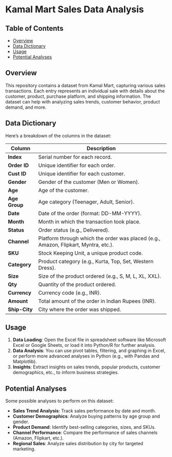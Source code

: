 # Kamal Mart Sales Data Analysis

## Table of Contents
- [Overview](#overview)
- [Data Dictionary](#data-dictionary)
- [Usage](#usage)
- [Potential Analyses](#potential-analyses)

## Overview
This repository contains a dataset from Kamal Mart, capturing various sales transactions. Each entry represents an individual sale with details about the customer, product, purchase platform, and shipping information. The dataset can help with analyzing sales trends, customer behavior, product demand, and more.

## Data Dictionary
Here’s a breakdown of the columns in the dataset:

| Column        | Description |
|---------------|-------------|
| **Index**     | Serial number for each record. |
| **Order ID**  | Unique identifier for each order. |
| **Cust ID**   | Unique identifier for each customer. |
| **Gender**    | Gender of the customer (Men or Women). |
| **Age**       | Age of the customer. |
| **Age Group** | Age category (Teenager, Adult, Senior). |
| **Date**      | Date of the order (format: DD-MM-YYYY). |
| **Month**     | Month in which the transaction took place. |
| **Status**    | Order status (e.g., Delivered). |
| **Channel**   | Platform through which the order was placed (e.g., Amazon, Flipkart, Myntra, etc.). |
| **SKU**       | Stock Keeping Unit, a unique product code. |
| **Category**  | Product category (e.g., Kurta, Top, Set, Western Dress). |
| **Size**      | Size of the product ordered (e.g., S, M, L, XL, XXL). |
| **Qty**       | Quantity of the product ordered. |
| **Currency**  | Currency code (e.g., INR). |
| **Amount**    | Total amount of the order in Indian Rupees (INR). |
| **Ship-City** | City where the order was shipped. |

## Usage
1. **Data Loading**: Open the Excel file in spreadsheet software like Microsoft Excel or Google Sheets, or load it into Python/R for further analysis.
2. **Data Analysis**: You can use pivot tables, filtering, and graphing in Excel, or perform more advanced analyses in Python (e.g., with Pandas and Matplotlib).
3. **Insights**: Extract insights on sales trends, popular products, customer demographics, etc., to inform business strategies.

## Potential Analyses
Some possible analyses to perform on this dataset:
- **Sales Trend Analysis**: Track sales performance by date and month.
- **Customer Demographics**: Analyze buying patterns by age group and gender.
- **Product Demand**: Identify best-selling categories, sizes, and SKUs.
- **Channel Performance**: Compare the performance of sales channels (Amazon, Flipkart, etc.).
- **Regional Sales**: Analyze sales distribution by city for targeted marketing.

